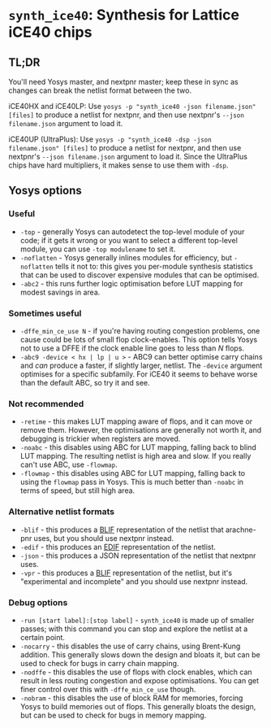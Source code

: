 # `synth_ice40`: Synthesis for Lattice iCE40 chips

## TL;DR

You'll need Yosys master, and nextpnr master; keep these in sync as changes can break the netlist format between the two.

iCE40HX and iCE40LP: Use `yosys -p "synth_ice40 -json filename.json" [files]` to produce a netlist for nextpnr, and then use nextpnr's `--json filename.json` argument to load it.

iCE40UP (UltraPlus): Use `yosys -p "synth_ice40 -dsp -json filename.json" [files]` to produce a netlist for nextpnr, and then use nextpnr's `--json filename.json` argument to load it. Since the UltraPlus chips have hard multipliers, it makes sense to use them with `-dsp`.

## Yosys options

### Useful

- `-top` - generally Yosys can autodetect the top-level module of your code; if it gets it wrong or you want to select a different top-level module, you can use `-top modulename` to set it.
- `-noflatten` - Yosys generally inlines modules for efficiency, but `-noflatten` tells it not to: this gives you per-module synthesis statistics that can be used to discover expensive modules that can be optimised.
- `-abc2` - this runs further logic optimisation before LUT mapping for modest savings in area.

### Sometimes useful

- `-dffe_min_ce_use N` - if you're having routing congestion problems, one cause could be lots of small flop clock-enables. This option tells Yosys not to use a DFFE if the clock enable line goes to less than *N* flops.
- `-abc9 -device < hx | lp | u >` - ABC9 can better optimise carry chains and *can* produce a faster, if slightly larger, netlist. The `-device` argument optimises for a specific subfamily. For iCE40 it seems to behave worse than the default ABC, so try it and see.

### Not recommended

- `-retime` - this makes LUT mapping aware of flops, and it can move or remove them. However, the optimisations are generally not worth it, and debugging is trickier when registers are moved.
- `-noabc` - this disables using ABC for LUT mapping, falling back to blind LUT mapping. The resulting netlist is high area and slow. If you really can't use ABC, use `-flowmap`.
- `-flowmap` - this disables using ABC for LUT mapping, falling back to using the `flowmap` pass in Yosys. This is much better than `-noabc` in terms of speed, but still high area.

### Alternative netlist formats

- `-blif` - this produces a [BLIF] representation of the netlist that arachne-pnr uses, but you should use nextpnr instead.
- `-edif` - this produces an [EDIF] representation of the netlist.
- `-json` - this produces a JSON representation of the netlist that nextpnr uses.
- `-vpr` - this produces a [BLIF] representation of the netlist, but it's "experimental and incomplete" and you should use nextpnr instead.

### Debug options

- `-run [start label]:[stop label]` - `synth_ice40` is made up of smaller passes; with this command you can stop and explore the netlist at a certain point.
- `-nocarry` - this disables the use of carry chains, using Brent-Kung addition. This generally slows down the design and bloats it, but can be used to check for bugs in carry chain mapping.
- `-nodffe` - this disables the use of flops with clock enables, which can result in less routing congestion and expose optimisations. You can get finer control over this with `-dffe_min_ce_use` though.
- `-nobram` - this disables the use of block RAM for memories, forcing Yosys to build memories out of flops. This generally bloats the design, but can be used to check for bugs in memory mapping.

[BLIF]: https://www.cse.iitb.ac.in/~supratik/courses/cs226/spr16/blif.pdf
[EDIF]: https://www.iue.tuwien.ac.at/phd/minixhofer/node53.html
